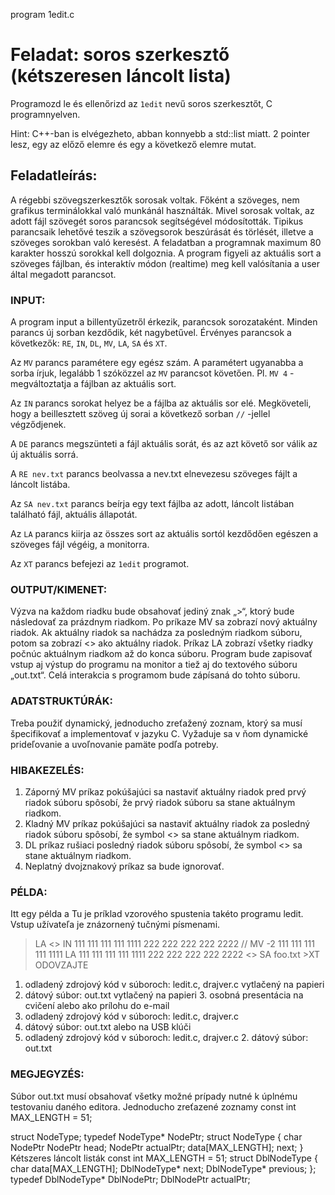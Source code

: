 program 1edit.c

# Feladat: soros szerkesztő (kétszeresen láncolt lista)

Programozd le és ellenőrizd az `1edit` nevű soros szerkesztőt, C programnyelven. 

Hint: C++-ban is elvégezheto, abban konnyebb a std::list miatt. 2 pointer lesz, egy az előző elemre és egy a következő elemre mutat.

## Feladatleírás:

A régebbi szövegszerkesztők sorosak voltak. Főként a szöveges, nem grafikus terminálokkal való munkánál használták. 
Mivel sorosak voltak, az adott fájl szövegét soros parancsok segítségével módosították.
Tipikus parancsaik lehetővé  teszik a szövegsorok beszúrását és törlését, illetve a szöveges sorokban való keresést.
A feladatban a programnak maximum 80 karakter hosszú sorokkal kell dolgoznia. A program figyeli az aktuális sort a szöveges fájlban,
és interaktív módon (realtime) meg kell valósítania a user által megadott parancsot.

### INPUT:
A program input a billentyűzetről érkezik, parancsok sorozataként. Minden parancs új sorban kezdődik, két nagybetűvel.
Érvényes parancsok a következők: `RE`, `IN`, `DL`, `MV`, `LA`, `SA` és `XT`.

Az `MV` parancs paramétere egy egész szám. A paramétert ugyanabba a sorba írjuk, legalább 1 szóközzel az `MV` parancsot követően.
Pl. `MV 4` - megváltoztatja a fájlban az aktuális sort.


Az `IN` parancs sorokat helyez be a fájlba az aktuális sor elé. Megköveteli, hogy a beillesztett szöveg új sorai a következő sorban `//` -jellel végződjenek.

A `DE` parancs megszünteti a fájl aktuális sorát, és az azt követő sor válik az új aktuális sorrá.

A `RE nev.txt` parancs beolvassa a nev.txt elnevezesu szöveges fájlt a láncolt listába. 

Az `SA nev.txt` parancs beírja egy text fájlba az adott, láncolt listában található fájl, aktuális állapotát.

Az `LA` parancs kiirja az összes sort az aktuális sortól kezdődően egészen a szöveges fájl végéig, a monitorra.

Az `XT` parancs befejezi az `1edit` programot.

### OUTPUT/KIMENET:

Výzva na každom riadku bude obsahovať jediný znak „>“, ktorý bude následovať za prázdnym riadkom. Po príkaze MV sa zobrazí nový aktuálny riadok. Ak aktuálny riadok sa nachádza za posledným riadkom súboru, potom sa zobrazí <<END>> ako aktuálny riadok. Príkaz LA zobrazí všetky riadky počnúc aktuálnym riadkom až do konca súboru.
Program bude zapisovať vstup aj výstup do programu na monitor a tiež aj do textového súboru „out.txt“. Celá interakcia s programom bude zápísaná do tohto súboru.

### ADATSTRUKTÚRÁK:
Treba použiť dynamický, jednoducho zreťažený zoznam, ktorý sa musí špecifikovať a implementovať v jazyku C. Vyžaduje sa v ňom dynamické prideľovanie a uvoľnovanie pamäte podľa potreby.

### HIBAKEZELÉS:
1. Záporný MV príkaz pokúšajúci sa nastaviť aktuálny riadok pred prvý riadok súboru spôsobí, že prvý riadok súboru sa stane aktuálnym riadkom.
2. Kladný MV príkaz pokúšajúci sa nastaviť aktuálny riadok za posledný riadok súboru spôsobí, že symbol <<END>> sa stane aktuálnym riadkom.
3. DL príkaz rušiaci posledný riadok súboru spôsobí, že symbol <<END>> sa stane aktuálnym riadkom.
4. Neplatný dvojznakový príkaz sa bude ignorovať.


### PÉLDA:
Itt egy példa a 
Tu je príklad vzorového spustenia takéto programu ledit. Vstup užívateľa je znázornený tučnými písmenami.

>LA <<END>>
>IN
111 111 111 111 1111 222 222 222 222 2222 //
>MV -2
111 111 111 111 1111
>LA
111 111 111 111 1111 222 222 222 222 2222 <<END>>
>SA foo.txt >XT ODOVZAJTE
1. odladený zdrojový kód v súboroch: ledit.c, drajver.c vytlačený na papieri
2. dátový súbor: out.txt vytlačený na papieri 3. osobná presentácia na cvičení
alebo ako prílohu do e-mail
1. odladený zdrojový kód v súboroch: ledit.c, drajver.c
2. dátový súbor: out.txt alebo na USB klúči
1. odladený zdrojový kód v súboroch: ledit.c, drajver.c 2. dátový súbor: out.txt

### MEGJEGYZÉS:
Súbor out.txt musí obsahovať všetky možné prípady nutné k úplnému testovaniu daného editora.
Jednoducho zreťazené zoznamy
const int MAX_LENGTH = 51;

struct NodeType;
typedef NodeType* NodePtr;
struct NodeType { char
NodePtr
NodePtr head; NodePtr actualPtr;
data[MAX_LENGTH]; next;
}
Kétszeres láncolt listák
const int MAX_LENGTH = 51;
struct DblNodeType {
char data[MAX_LENGTH]; DblNodeType* next;
DblNodeType* previous;
};
typedef DblNodeType* DblNodePtr; DblNodePtr actualPtr;


